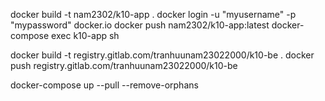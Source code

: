 docker build -t nam2302/k10-app .
docker login -u "myusername" -p "mypassword" docker.io
docker push nam2302/k10-app:latest
docker-compose exec k10-app sh

<!-- gitlab -->

docker build -t registry.gitlab.com/tranhuunam23022000/k10-be .
docker push registry.gitlab.com/tranhuunam23022000/k10-be
<!-- đã có cicd gitlab -->

<!-- run -->
docker-compose up --pull --remove-orphans